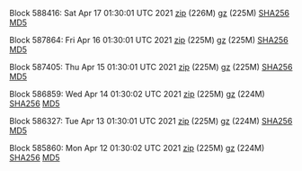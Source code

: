 Block 588416: Sat Apr 17 01:30:01 UTC 2021 [zip](https://files.01coin.io/mainnet/2021-04-17/bootstrap.dat.zip) (226M) [gz](https://files.01coin.io/mainnet/2021-04-17/bootstrap.dat.tar.gz) (225M) [SHA256](https://files.01coin.io/mainnet/2021-04-17/sha256.txt) [MD5](https://files.01coin.io/mainnet/2021-04-17/md5.txt)

Block 587864: Fri Apr 16 01:30:01 UTC 2021 [zip](https://files.01coin.io/mainnet/2021-04-16/bootstrap.dat.zip) (225M) [gz](https://files.01coin.io/mainnet/2021-04-16/bootstrap.dat.tar.gz) (225M) [SHA256](https://files.01coin.io/mainnet/2021-04-16/sha256.txt) [MD5](https://files.01coin.io/mainnet/2021-04-16/md5.txt)

Block 587405: Thu Apr 15 01:30:01 UTC 2021 [zip](https://files.01coin.io/mainnet/2021-04-15/bootstrap.dat.zip) (225M) [gz](https://files.01coin.io/mainnet/2021-04-15/bootstrap.dat.tar.gz) (225M) [SHA256](https://files.01coin.io/mainnet/2021-04-15/sha256.txt) [MD5](https://files.01coin.io/mainnet/2021-04-15/md5.txt)

Block 586859: Wed Apr 14 01:30:02 UTC 2021 [zip](https://files.01coin.io/mainnet/2021-04-14/bootstrap.dat.zip) (225M) [gz](https://files.01coin.io/mainnet/2021-04-14/bootstrap.dat.tar.gz) (224M) [SHA256](https://files.01coin.io/mainnet/2021-04-14/sha256.txt) [MD5](https://files.01coin.io/mainnet/2021-04-14/md5.txt)

Block 586327: Tue Apr 13 01:30:01 UTC 2021 [zip](https://files.01coin.io/mainnet/2021-04-13/bootstrap.dat.zip) (225M) [gz](https://files.01coin.io/mainnet/2021-04-13/bootstrap.dat.tar.gz) (224M) [SHA256](https://files.01coin.io/mainnet/2021-04-13/sha256.txt) [MD5](https://files.01coin.io/mainnet/2021-04-13/md5.txt)

Block 585860: Mon Apr 12 01:30:02 UTC 2021 [zip](https://files.01coin.io/mainnet/2021-04-12/bootstrap.dat.zip) (225M) [gz](https://files.01coin.io/mainnet/2021-04-12/bootstrap.dat.tar.gz) (224M) [SHA256](https://files.01coin.io/mainnet/2021-04-12/sha256.txt) [MD5](https://files.01coin.io/mainnet/2021-04-12/md5.txt)
